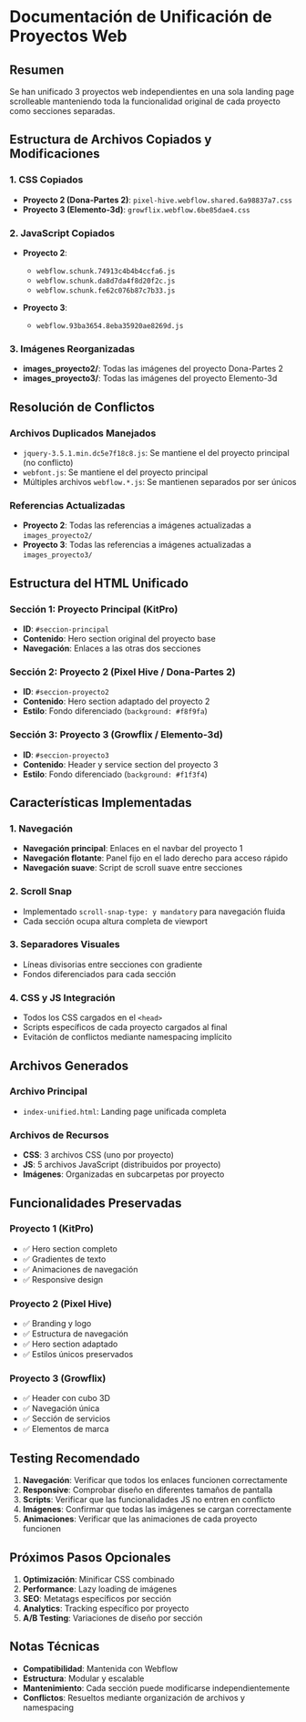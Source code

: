 # Documentación de Unificación de Proyectos Web

## Resumen
Se han unificado 3 proyectos web independientes en una sola landing page scrolleable manteniendo toda la funcionalidad original de cada proyecto como secciones separadas.

## Estructura de Archivos Copiados y Modificaciones

### 1. CSS Copiados
- **Proyecto 2 (Dona-Partes 2)**: `pixel-hive.webflow.shared.6a98837a7.css`
- **Proyecto 3 (Elemento-3d)**: `growflix.webflow.6be85dae4.css`

### 2. JavaScript Copiados
- **Proyecto 2**: 
  - `webflow.schunk.74913c4b4b4ccfa6.js`
  - `webflow.schunk.da8d7da4f8d20f2c.js`
  - `webflow.schunk.fe62c076b87c7b33.js`

- **Proyecto 3**: 
  - `webflow.93ba3654.8eba35920ae8269d.js`

### 3. Imágenes Reorganizadas
- **images_proyecto2/**: Todas las imágenes del proyecto Dona-Partes 2
- **images_proyecto3/**: Todas las imágenes del proyecto Elemento-3d

## Resolución de Conflictos

### Archivos Duplicados Manejados
- `jquery-3.5.1.min.dc5e7f18c8.js`: Se mantiene el del proyecto principal (no conflicto)
- `webfont.js`: Se mantiene el del proyecto principal
- Múltiples archivos `webflow.*.js`: Se mantienen separados por ser únicos

### Referencias Actualizadas
- **Proyecto 2**: Todas las referencias a imágenes actualizadas a `images_proyecto2/`
- **Proyecto 3**: Todas las referencias a imágenes actualizadas a `images_proyecto3/`

## Estructura del HTML Unificado

### Sección 1: Proyecto Principal (KitPro)
- **ID**: `#seccion-principal`
- **Contenido**: Hero section original del proyecto base
- **Navegación**: Enlaces a las otras dos secciones

### Sección 2: Proyecto 2 (Pixel Hive / Dona-Partes 2)
- **ID**: `#seccion-proyecto2`
- **Contenido**: Hero section adaptado del proyecto 2
- **Estilo**: Fondo diferenciado (`background: #f8f9fa`)

### Sección 3: Proyecto 3 (Growflix / Elemento-3d)
- **ID**: `#seccion-proyecto3`
- **Contenido**: Header y service section del proyecto 3
- **Estilo**: Fondo diferenciado (`background: #f1f3f4`)

## Características Implementadas

### 1. Navegación
- **Navegación principal**: Enlaces en el navbar del proyecto 1
- **Navegación flotante**: Panel fijo en el lado derecho para acceso rápido
- **Navegación suave**: Script de scroll suave entre secciones

### 2. Scroll Snap
- Implementado `scroll-snap-type: y mandatory` para navegación fluida
- Cada sección ocupa altura completa de viewport

### 3. Separadores Visuales
- Líneas divisorias entre secciones con gradiente
- Fondos diferenciados para cada sección

### 4. CSS y JS Integración
- Todos los CSS cargados en el `<head>`
- Scripts específicos de cada proyecto cargados al final
- Evitación de conflictos mediante namespacing implícito

## Archivos Generados

### Archivo Principal
- `index-unified.html`: Landing page unificada completa

### Archivos de Recursos
- **CSS**: 3 archivos CSS (uno por proyecto)
- **JS**: 5 archivos JavaScript (distribuidos por proyecto)
- **Imágenes**: Organizadas en subcarpetas por proyecto

## Funcionalidades Preservadas

### Proyecto 1 (KitPro)
- ✅ Hero section completo
- ✅ Gradientes de texto
- ✅ Animaciones de navegación
- ✅ Responsive design

### Proyecto 2 (Pixel Hive)
- ✅ Branding y logo
- ✅ Estructura de navegación
- ✅ Hero section adaptado
- ✅ Estilos únicos preservados

### Proyecto 3 (Growflix)
- ✅ Header con cubo 3D
- ✅ Navegación única
- ✅ Sección de servicios
- ✅ Elementos de marca

## Testing Recomendado

1. **Navegación**: Verificar que todos los enlaces funcionen correctamente
2. **Responsive**: Comprobar diseño en diferentes tamaños de pantalla
3. **Scripts**: Verificar que las funcionalidades JS no entren en conflicto
4. **Imágenes**: Confirmar que todas las imágenes se cargan correctamente
5. **Animaciones**: Verificar que las animaciones de cada proyecto funcionen

## Próximos Pasos Opcionales

1. **Optimización**: Minificar CSS combinado
2. **Performance**: Lazy loading de imágenes
3. **SEO**: Metatags específicos por sección
4. **Analytics**: Tracking específico por proyecto
5. **A/B Testing**: Variaciones de diseño por sección

## Notas Técnicas

- **Compatibilidad**: Mantenida con Webflow
- **Estructura**: Modular y escalable
- **Mantenimiento**: Cada sección puede modificarse independientemente
- **Conflictos**: Resueltos mediante organización de archivos y namespacing
